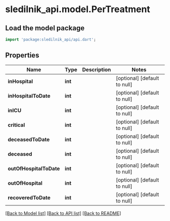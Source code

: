# sledilnik_api.model.PerTreatment

## Load the model package
```dart
import 'package:sledilnik_api/api.dart';
```

## Properties
Name | Type | Description | Notes
------------ | ------------- | ------------- | -------------
**inHospital** | **int** |  | [optional] [default to null]
**inHospitalToDate** | **int** |  | [optional] [default to null]
**inICU** | **int** |  | [optional] [default to null]
**critical** | **int** |  | [optional] [default to null]
**deceasedToDate** | **int** |  | [optional] [default to null]
**deceased** | **int** |  | [optional] [default to null]
**outOfHospitalToDate** | **int** |  | [optional] [default to null]
**outOfHospital** | **int** |  | [optional] [default to null]
**recoveredToDate** | **int** |  | [optional] [default to null]

[[Back to Model list]](../README.md#documentation-for-models) [[Back to API list]](../README.md#documentation-for-api-endpoints) [[Back to README]](../README.md)


